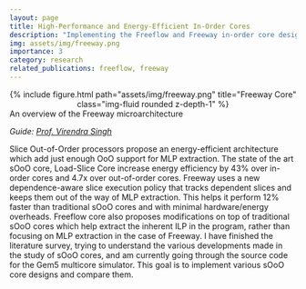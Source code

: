 ```yaml
---
layout: page
title: High-Performance and Energy-Efficient In-Order Cores
description: "Implementing the Freeflow and Freeway in-order core designs which help increase performance and energy efficiency"
img: assets/img/freeway.png
importance: 3
category: research
related_publications: freeflow, freeway
---
```


<center>
<div class="row">
    <div class="col-sm mt-4 mt-md-0">
        {% include figure.html path="assets/img/freeway.png" title="Freeway Core" class="img-fluid rounded z-depth-1" %}
    </div>
</div>
</center>
<div class="caption">
    An overview of the Freeway microarchitecture
</div>

_Guide: [Prof. Virendra Singh](https://www.ee.iitb.ac.in/~viren/)_  

Slice Out-of-Order processors propose an energy-efficient architecture which add just enough OoO support for MLP extraction. The state of the art sOoO core, Load-Slice Core increase energy efficiency by 43% over in-order cores and 4.7x over out-of-order cores. Freeway uses a new dependence-aware slice execution policy that tracks dependent slices and keeps them out of the way of MLP extraction. This helps it perform 12% faster than traditional sOoO cores and with minimal hardware/energy overheads. Freeflow core also proposes modifications on top of traditional sOoO cores which help extract the inherent ILP in the program, rather than focusing on MLP extraction in the case of Freeway. I have finished the literature survey, trying to understand the various developments made in the study of sOoO cores, and am currently going through the source code for the Gem5 multicore simulator. This goal is to implement various sOoO core designs and compare them.
